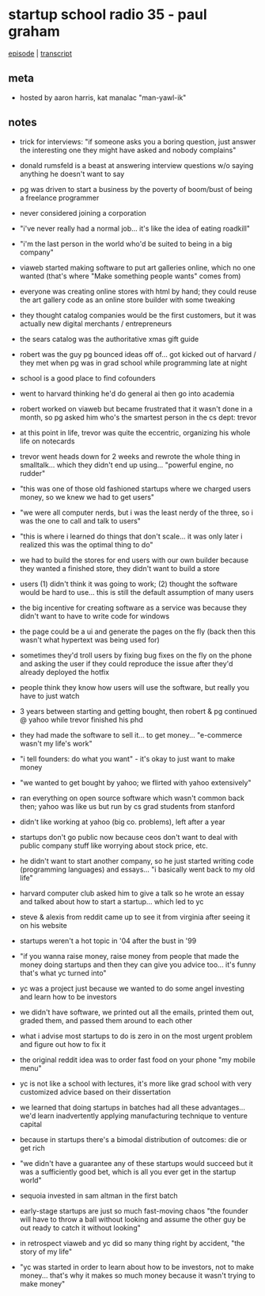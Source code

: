 # startup school radio 35 - paul graham

[episode](https://soundcloud.com/akharris/startup-school-episode-35-y-combinator-co-founder-paul-graham) |
[transcript](http://www.themacro.com/articles/2016/02/paul-graham-startup-school-radio-interview/)

## meta

- hosted by aaron harris, kat manalac "man-yawl-ik"

## notes

- trick for interviews: "if someone asks you a boring question, just answer the interesting one they might have asked and nobody complains"
- donald rumsfeld is a beast at answering interview questions w/o saying anything he doesn't want to say

- pg was driven to start a business by the poverty of boom/bust of being a freelance programmer
- never considered joining a corporation
- "i've never really had a normal job... it's like the idea of eating roadkill"
- "i'm the last person in the world who'd be suited to being in a big company"

- viaweb started making software to put art galleries online, which no one wanted (that's where "Make something people wants" comes from)
- everyone was creating online stores with html by hand; they could reuse the art gallery code as an online store builder with some tweaking
- they thought catalog companies would be the first customers, but it was actually new digital merchants / entrepreneurs
- the sears catalog was the authoritative xmas gift guide

- robert was the guy pg bounced ideas off of... got kicked out of harvard / they met when pg was in grad school while programming late at night
- school is a good place to find cofounders
- went to harvard thinking he'd do general ai then go into academia
- robert worked on viaweb but became frustrated that it wasn't done in a month, so pg asked him who's the smartest person in the cs dept: trevor
- at this point in life, trevor was quite the eccentric, organizing his whole life on notecards
- trevor went heads down for 2 weeks and rewrote the whole thing in smalltalk... which they didn't end up using... "powerful engine, no rudder"

- "this was one of those old fashioned startups where we charged users money, so we knew we had to get users"
- "we were all computer nerds, but i was the least nerdy of the three, so i was the one to call and talk to users"
- "this is where i learned do things that don't scale... it was only later i realized this was the optimal thing to do"
- we had to build the stores for end users with our own builder because they wanted a finished store, they didn't want to build a store
- users (1) didn't think it was going to work; (2) thought the software would be hard to use... this is still the default assumption of many users

- the big incentive for creating software as a service was because they didn't want to have to write code for windows
- the page could be a ui and generate the pages on the fly (back then this wasn't what hypertext was being used for)
- sometimes they'd troll users by fixing bug fixes on the fly on the phone and asking the user if they could reproduce the issue after they'd already deployed the hotfix
- people think they know how users will use the software, but really you have to just watch

- 3 years between starting and getting bought, then robert & pg continued @ yahoo while trevor finished his phd
- they had made the software to sell it... to get money... "e-commerce wasn't my life's work"
- "i tell founders: do what you want" - it's okay to just want to make money
- "we wanted to get bought by yahoo; we flirted with yahoo extensively"
- ran everything on open source software which wasn't common back then; yahoo was like us but run by cs grad students from stanford 
- didn't like working at yahoo (big co. problems), left after a year
- startups don't go public now because ceos don't want to deal with public company stuff like worrying about stock price, etc.

- he didn't want to start another company, so he just started writing code (programming languages) and essays... "i basically went back to my old life"
- harvard computer club asked him to give a talk so he wrote an essay and talked about how to start a startup... which led to yc
- steve & alexis from reddit came up to see it from virginia after seeing it on his website
- startups weren't a hot topic in '04 after the bust in '99
- "if you wanna raise money, raise money from people that made the money doing startups and then they can give you advice too... it's funny that's what yc turned into"
- yc was a project just because we wanted to do some angel investing and learn how to be investors
- we didn't have software, we printed out all the emails, printed them out, graded them, and passed them around to each other
- what i advise most startups to do is zero in on the most urgent problem and figure out how to fix it
- the original reddit idea was to order fast food on your phone "my mobile menu"
- yc is not like a school with lectures, it's more like grad school with very customized advice based on their dissertation
- we learned that doing startups in batches had all these advantages... we'd learn inadvertently applying manufacturing technique to venture capital
- because in startups there's a bimodal distribution of outcomes: die or get rich
- "we didn't have a guarantee any of these startups would succeed but it was a sufficiently good bet, which is all you ever get in the startup world"
- sequoia invested in sam altman in the first batch
- early-stage startups are just so much fast-moving chaos "the founder will have to throw a ball without looking and assume the other guy be out ready to catch it without looking"
- in retrospect viaweb and yc did so many thing right by accident, "the story of my life"
- "yc was started in order to learn about how to be investors, not to make money... that's why it makes so much money because it wasn't trying to make money"
